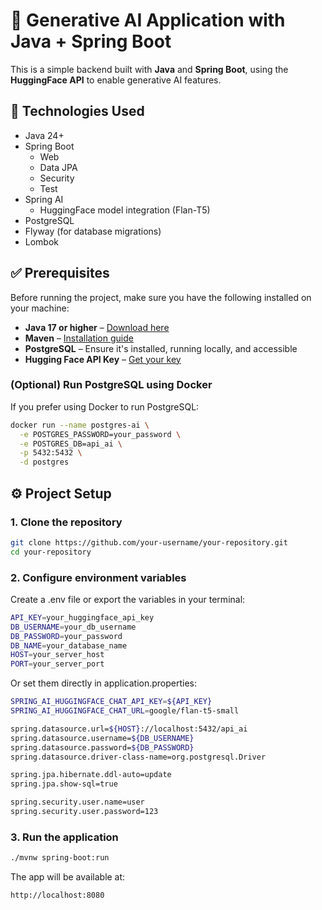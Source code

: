 # 🧠 Generative AI Application with Java + Spring Boot

This is a simple backend built with **Java** and **Spring Boot**, 
using the **HuggingFace API** to enable generative AI features.

## 🚀 Technologies Used

- Java 24+
- Spring Boot
  - Web
  - Data JPA
  - Security
  - Test
- Spring AI
  - HuggingFace model integration (Flan-T5)
- PostgreSQL
- Flyway (for database migrations)
- Lombok

## ✅ Prerequisites

Before running the project, make sure you have the following installed on your machine:

- **Java 17 or higher** – [Download here](https://adoptium.net/en-GB/)
- **Maven** – [Installation guide](https://maven.apache.org/install.html)
- **PostgreSQL** – Ensure it's installed, running locally, and accessible
- **Hugging Face API Key** – [Get your key](https://huggingface.co/settings/tokens)

### (Optional) Run PostgreSQL using Docker

If you prefer using Docker to run PostgreSQL:

```bash
docker run --name postgres-ai \
  -e POSTGRES_PASSWORD=your_password \
  -e POSTGRES_DB=api_ai \
  -p 5432:5432 \
  -d postgres
```

## ⚙️ Project Setup

### 1. Clone the repository

```bash
git clone https://github.com/your-username/your-repository.git
cd your-repository
````

### 2. Configure environment variables
Create a .env file or export the variables in your terminal:
```bash
API_KEY=your_huggingface_api_key
DB_USERNAME=your_db_username
DB_PASSWORD=your_password
DB_NAME=your_database_name
HOST=your_server_host
PORT=your_server_port
```
Or set them directly in application.properties:
```bash
SPRING_AI_HUGGINGFACE_CHAT_API_KEY=${API_KEY}
SPRING_AI_HUGGINGFACE_CHAT_URL=google/flan-t5-small

spring.datasource.url=${HOST}://localhost:5432/api_ai
spring.datasource.username=${DB_USERNAME}
spring.datasource.password=${DB_PASSWORD}
spring.datasource.driver-class-name=org.postgresql.Driver

spring.jpa.hibernate.ddl-auto=update
spring.jpa.show-sql=true

spring.security.user.name=user
spring.security.user.password=123
```
### 3. Run the application
```bash
./mvnw spring-boot:run
```
The app will be available at:
```bash
http://localhost:8080
```